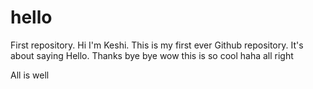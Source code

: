 # hello
First repository.
Hi I'm Keshi. This is my first ever Github repository.
It's about saying Hello.
Thanks
bye bye
wow this is so cool haha
all right

All is well